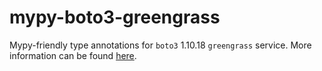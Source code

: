 # mypy-boto3-greengrass

Mypy-friendly type annotations for `boto3` 1.10.18 `greengrass` service.
More information can be found [here](https://github.com/vemel/mypy_boto3).